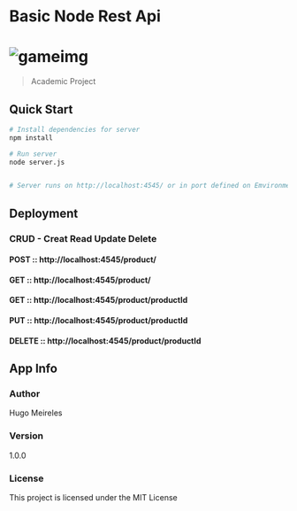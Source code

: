 # Basic Node Rest Api

# ![gameimg](https://2.bp.blogspot.com/-pqTHEdAQ7Vs/V-hQyNCwnzI/AAAAAAAAADg/hQMk_hsphCg17rc4x-8eJBCqc8_Ytcs8gCLcB/s1600/mongodb-crud-operations1.png)

> Academic Project

## Quick Start

```bash
# Install dependencies for server
npm install

# Run server
node server.js


# Server runs on http://localhost:4545/ or in port defined on Emvironment variable PORT
```

## Deployment

### CRUD - Creat Read Update Delete

#### POST :: http://localhost:4545/product/
#### GET :: http://localhost:4545/product/
#### GET :: http://localhost:4545/product/productId
#### PUT :: http://localhost:4545/product/productId
#### DELETE :: http://localhost:4545/product/productId


## App Info

### Author

Hugo Meireles

### Version

1.0.0

### License

This project is licensed under the MIT License

